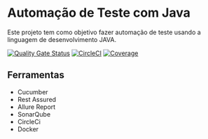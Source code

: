 # Automação de Teste com Java

Este projeto tem como objetivo fazer automação de teste usando a linguagem de desenvolvimento JAVA.


[![Quality Gate Status](https://sonarcloud.io/api/project_badges/measure?project=fejsrodrigues_java-automation-test&metric=alert_status)](https://sonarcloud.io/dashboard?id=fejsrodrigues_java-automation-test)  [![CircleCI](https://circleci.com/gh/fejsrodrigues/java-automation-test.svg?style=svg)](https://circleci.com/gh/fejsrodrigues/java-automation-test) [![Coverage](https://sonarcloud.io/api/project_badges/measure?project=fejsrodrigues_java-automation-test&metric=coverage)](https://sonarcloud.io/dashboard?id=fejsrodrigues_java-automation-test)


## Ferramentas

- Cucumber
- Rest Assured
- Allure Report
- SonarQube
- CircleCi
- Docker
